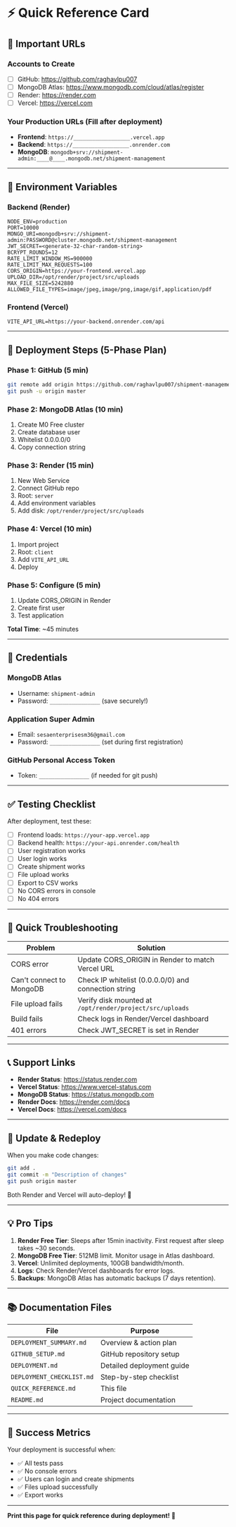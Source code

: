 # ⚡ Quick Reference Card

## 🔗 Important URLs

### Accounts to Create
- [ ] GitHub: https://github.com/raghavlpu007
- [ ] MongoDB Atlas: https://www.mongodb.com/cloud/atlas/register
- [ ] Render: https://render.com
- [ ] Vercel: https://vercel.com

### Your Production URLs (Fill after deployment)
- **Frontend**: `https://__________________.vercel.app`
- **Backend**: `https://__________________.onrender.com`
- **MongoDB**: `mongodb+srv://shipment-admin:____@____.mongodb.net/shipment-management`

---

## 📝 Environment Variables

### Backend (Render)
```env
NODE_ENV=production
PORT=10000
MONGO_URI=mongodb+srv://shipment-admin:PASSWORD@cluster.mongodb.net/shipment-management
JWT_SECRET=<generate-32-char-random-string>
BCRYPT_ROUNDS=12
RATE_LIMIT_WINDOW_MS=900000
RATE_LIMIT_MAX_REQUESTS=100
CORS_ORIGIN=https://your-frontend.vercel.app
UPLOAD_DIR=/opt/render/project/src/uploads
MAX_FILE_SIZE=5242880
ALLOWED_FILE_TYPES=image/jpeg,image/png,image/gif,application/pdf
```

### Frontend (Vercel)
```env
VITE_API_URL=https://your-backend.onrender.com/api
```

---

## 🚀 Deployment Steps (5-Phase Plan)

### Phase 1: GitHub (5 min)
```bash
git remote add origin https://github.com/raghavlpu007/shipment-management.git
git push -u origin master
```

### Phase 2: MongoDB Atlas (10 min)
1. Create M0 Free cluster
2. Create database user
3. Whitelist 0.0.0.0/0
4. Copy connection string

### Phase 3: Render (15 min)
1. New Web Service
2. Connect GitHub repo
3. Root: `server`
4. Add environment variables
5. Add disk: `/opt/render/project/src/uploads`

### Phase 4: Vercel (10 min)
1. Import project
2. Root: `client`
3. Add `VITE_API_URL`
4. Deploy

### Phase 5: Configure (5 min)
1. Update CORS_ORIGIN in Render
2. Create first user
3. Test application

**Total Time**: ~45 minutes

---

## 🔐 Credentials

### MongoDB Atlas
- Username: `shipment-admin`
- Password: `________________` (save securely!)

### Application Super Admin
- Email: `sesaenterprisesm36@gmail.com`
- Password: `________________` (set during first registration)

### GitHub Personal Access Token
- Token: `________________` (if needed for git push)

---

## ✅ Testing Checklist

After deployment, test these:

- [ ] Frontend loads: `https://your-app.vercel.app`
- [ ] Backend health: `https://your-api.onrender.com/health`
- [ ] User registration works
- [ ] User login works
- [ ] Create shipment works
- [ ] File upload works
- [ ] Export to CSV works
- [ ] No CORS errors in console
- [ ] No 404 errors

---

## 🐛 Quick Troubleshooting

| Problem | Solution |
|---------|----------|
| CORS error | Update CORS_ORIGIN in Render to match Vercel URL |
| Can't connect to MongoDB | Check IP whitelist (0.0.0.0/0) and connection string |
| File upload fails | Verify disk mounted at `/opt/render/project/src/uploads` |
| Build fails | Check logs in Render/Vercel dashboard |
| 401 errors | Check JWT_SECRET is set in Render |

---

## 📞 Support Links

- **Render Status**: https://status.render.com
- **Vercel Status**: https://www.vercel-status.com
- **MongoDB Status**: https://status.mongodb.com
- **Render Docs**: https://render.com/docs
- **Vercel Docs**: https://vercel.com/docs

---

## 🔄 Update & Redeploy

When you make code changes:

```bash
git add .
git commit -m "Description of changes"
git push origin master
```

Both Render and Vercel will auto-deploy! 🚀

---

## 💡 Pro Tips

1. **Render Free Tier**: Sleeps after 15min inactivity. First request after sleep takes ~30 seconds.
2. **MongoDB Free Tier**: 512MB limit. Monitor usage in Atlas dashboard.
3. **Vercel**: Unlimited deployments, 100GB bandwidth/month.
4. **Logs**: Check Render/Vercel dashboards for error logs.
5. **Backups**: MongoDB Atlas has automatic backups (7 days retention).

---

## 📚 Documentation Files

| File | Purpose |
|------|---------|
| `DEPLOYMENT_SUMMARY.md` | Overview & action plan |
| `GITHUB_SETUP.md` | GitHub repository setup |
| `DEPLOYMENT.md` | Detailed deployment guide |
| `DEPLOYMENT_CHECKLIST.md` | Step-by-step checklist |
| `QUICK_REFERENCE.md` | This file |
| `README.md` | Project documentation |

---

## 🎯 Success Metrics

Your deployment is successful when:
- ✅ All tests pass
- ✅ No console errors
- ✅ Users can login and create shipments
- ✅ Files upload successfully
- ✅ Export works

---

**Print this page for quick reference during deployment!** 📄

